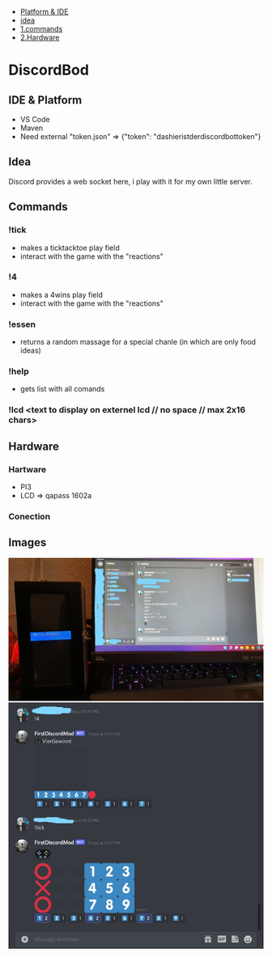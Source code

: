 - [Platform & IDE]()
- [idea]()
- [1.commands]()
- [2.Hardware]()

# DiscordBod

## IDE & Platform
- VS Code
- Maven
- Need external "token.json" => {"token": "dashieristderdiscordbottoken"}

## Idea
Discord provides a web socket here, i play with it for my own little server.

## Commands

### !tick
- makes a ticktacktoe play field
- interact with the game with the "reactions"

### !4
- makes a 4wins play field
- interact with the game with the "reactions"

### !essen
- returns a random massage for a special chanle (in which are only food ideas)

### !help
- gets list with all comands

### !lcd <text to display on externel lcd // no space // max 2x16 chars>

## Hardware
### Hartware
- PI3
- LCD => qapass 1602a
### Conection

## Images
![dscordundlcd](images/Inked20210707_204258_LI.jpg)
![dscordundlcd](images/3.jpg)
